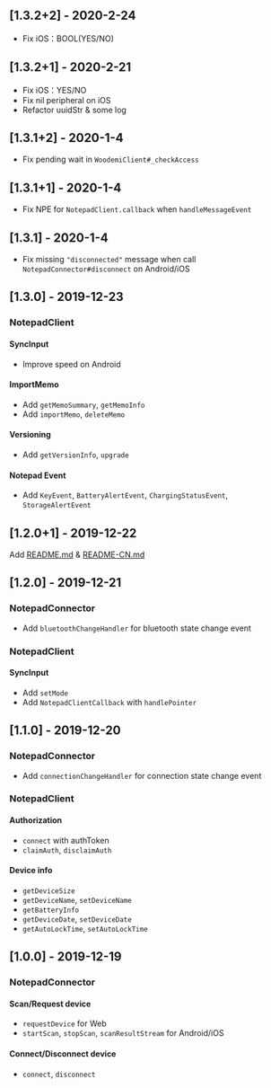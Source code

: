 ## [1.3.2+2] - 2020-2-24
- Fix iOS：BOOL(YES/NO)

## [1.3.2+1] - 2020-2-21
- Fix iOS：YES/NO
- Fix nil peripheral on iOS
- Refactor uuidStr & some log

## [1.3.1+2] - 2020-1-4
- Fix pending wait in `WoodemiClient#_checkAccess`

## [1.3.1+1] - 2020-1-4
- Fix NPE for `NotepadClient.callback` when `handleMessageEvent`

## [1.3.1] - 2020-1-4
- Fix missing `"disconnected"` message when call `NotepadConnector#disconnect` on Android/iOS

## [1.3.0] - 2019-12-23

### NotepadClient

#### SyncInput

- Improve speed on Android

#### ImportMemo

- Add `getMemoSummary`, `getMemoInfo`
- Add `importMemo`, `deleteMemo`

#### Versioning

- Add `getVersionInfo`, `upgrade`

#### Notepad Event

- Add `KeyEvent`, `BatteryAlertEvent`, `ChargingStatusEvent`, `StorageAlertEvent`

## [1.2.0+1] - 2019-12-22

Add [README.md](./README.md) & [README-CN.md](./README-CN.md)

## [1.2.0] - 2019-12-21

### NotepadConnector
- Add `bluetoothChangeHandler` for bluetooth state change event

### NotepadClient

#### SyncInput
- Add `setMode`
- Add `NotepadClientCallback` with `handlePointer`

## [1.1.0] - 2019-12-20

### NotepadConnector
- Add `connectionChangeHandler` for connection state change event

### NotepadClient

#### Authorization
- `connect` with authToken
- `claimAuth`, `disclaimAuth`

#### Device info
- `getDeviceSize`
- `getDeviceName`, `setDeviceName`
- `getBatteryInfo`
- `getDeviceDate`, `setDeviceDate`
- `getAutoLockTime`, `setAutoLockTime`

## [1.0.0] - 2019-12-19

### NotepadConnector

#### Scan/Request device
- `requestDevice` for Web
- `startScan`, `stopScan`, `scanResultStream` for Android/iOS

#### Connect/Disconnect device
- `connect`, `disconnect`